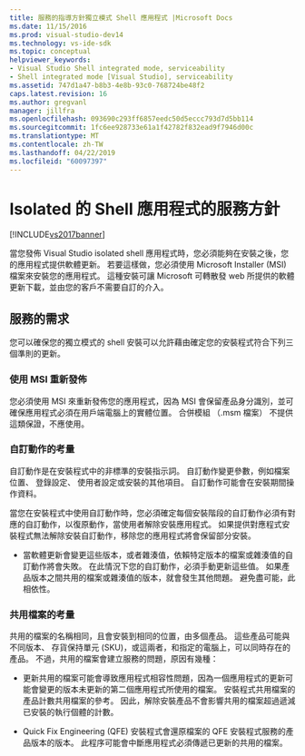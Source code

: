 ```yaml
---
title: 服務的指導方針獨立模式 Shell 應用程式 |Microsoft Docs
ms.date: 11/15/2016
ms.prod: visual-studio-dev14
ms.technology: vs-ide-sdk
ms.topic: conceptual
helpviewer_keywords:
- Visual Studio Shell integrated mode, serviceability
- Shell integrated mode [Visual Studio], serviceability
ms.assetid: 747d1a47-b8b3-4e8b-93c0-768724be48f2
caps.latest.revision: 16
ms.author: gregvanl
manager: jillfra
ms.openlocfilehash: 093690c293ff6857eedc50d5eccc793d7d5bb114
ms.sourcegitcommit: 1fc6ee928733e61a1f42782f832ead9f7946d00c
ms.translationtype: MT
ms.contentlocale: zh-TW
ms.lasthandoff: 04/22/2019
ms.locfileid: "60097397"
---
```

# <a name="servicing-guidelines-for-isolated-shell-applications"></a>Isolated 的 Shell 應用程式的服務方針
[!INCLUDE[vs2017banner](../includes/vs2017banner.md)]

當您發佈 Visual Studio isolated shell 應用程式時，您必須能夠在安裝之後，您的應用程式提供軟體更新。 若要這樣做，您必須使用 Microsoft Installer (MSI) 檔案來安裝您的應用程式。 這種安裝可讓 Microsoft 可轉散發 web 所提供的軟體更新下載，並由您的客戶不需要自訂的介入。  
  
## <a name="servicing-requirements"></a>服務的需求  
 您可以確保您的獨立模式的 shell 安裝可以允許藉由確定您的安裝程式符合下列三個準則的更新。  
  
### <a name="redistribute-by-using-an-msi"></a>使用 MSI 重新發佈  
 您必須使用 MSI 來重新發佈您的應用程式，因為 MSI 會保留產品身分識別，並可確保應用程式必須在用戶端電腦上的實體位置。 合併模組 （.msm 檔案） 不提供這類保證，不應使用。  
  
### <a name="accounting-for-custom-actions"></a>自訂動作的考量  
 自訂動作是在安裝程式中的非標準的安裝指示詞。 自訂動作變更參數，例如檔案位置、 登錄設定、 使用者設定或安裝的其他項目。 自訂動作可能會在安裝期間操作資料。  
  
 當您在安裝程式中使用自訂動作時，您必須確定每個安裝階段的自訂動作必須有對應的自訂動作，以復原動作，當使用者解除安裝應用程式。 如果提供對應程式安裝程式無法解除安裝自訂動作，移除您的應用程式將會保留部分安裝。  
  
- 當軟體更新會變更這些版本，或者雜湊值，依賴特定版本的檔案或雜湊值的自訂動作將會失敗。 在此情況下您的自訂動作，必須手動更新這些值。 如果產品版本之間共用的檔案或雜湊值的版本，就會發生其他問題。 避免盡可能，此相依性。  
  
### <a name="accounting-for-shared-files"></a>共用檔案的考量  
 共用的檔案的名稱相同，且會安裝到相同的位置，由多個產品。 這些產品可能與不同版本、 存貨保持單元 (SKU)，或這兩者，和指定的電腦上，可以同時存在的產品。 不過，共用的檔案會建立服務的問題，原因有幾種：  
  
- 更新共用的檔案可能會導致應用程式相容性問題，因為一個應用程式的更新可能會變更的版本未更新的第二個應用程式所使用的檔案。 安裝程式共用檔案的產品計數共用檔案的參考。 因此，解除安裝產品不會影響共用的檔案超過遞減已安裝的執行個體的計數。  
  
- Quick Fix Engineering (QFE) 安裝程式會還原檔案的 QFE 安裝程式服務的產品版本的版本。 此程序可能會中斷應用程式必須傳遞已更新的共用的檔案。
